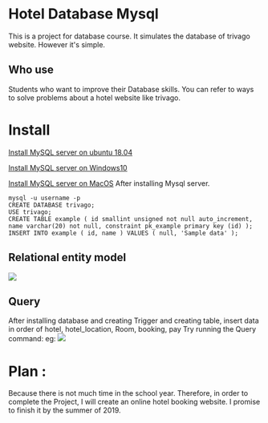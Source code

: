 # **Hotel Database Mysql**
This is a project for database course. It simulates the database of trivago website. However it's simple. 
## Who use 
Students who want to improve their Database skills. You can refer to ways to solve problems about a hotel website like trivago.
# Install
[Install MySQL server on ubuntu 18.04](https://www.digitalocean.com/community/tutorials/how-to-install-mysql-on-ubuntu-18-04)

[Install MySQL server on Windows10](https://www.onlinetutorialspoint.com/mysql/install-mysql-on-windows-10-step-by-step.html)

[Install MySQL server on MacOS](https://tableplus.io/blog/2018/11/how-to-download-mysql-mac.html)
After installing Mysql server.
 
```
mysql -u username -p
CREATE DATABASE trivago;
USE trivago;
CREATE TABLE example ( id smallint unsigned not null auto_increment, name varchar(20) not null, constraint pk_example primary key (id) );
INSERT INTO example ( id, name ) VALUES ( null, 'Sample data' );

```
## Relational entity model 
![](https://images.viblo.asia/0a6fbd1e-42b0-4ee3-b700-92ec0844b7d2.png)

## Query
After installing database and creating Trigger and creating table, insert data in order of hotel, hotel_location, Room, booking, pay
Try running the Query command:
eg:
![](https://images.viblo.asia/5aee93d9-6820-4319-b619-b61dab2da156.png)
# Plan :
Because there is not much time in the school year. Therefore, in order to complete the Project, I will create an online hotel booking website.
I promise to finish it by the summer of 2019.
